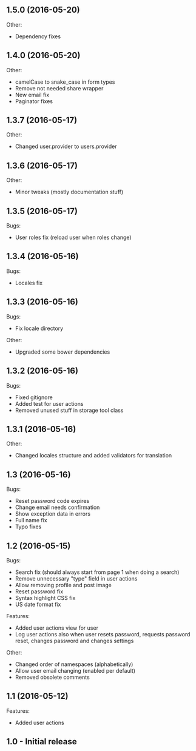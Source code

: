## 1.5.0 (2016-05-20)
Other:
* Dependency fixes

## 1.4.0 (2016-05-20)
Other:
* camelCase to snake_case in form types
* Remove not needed share wrapper
* New email fix
* Paginator fixes

## 1.3.7 (2016-05-17)
Other:
* Changed user.provider to users.provider

## 1.3.6 (2016-05-17)
Other:
* Minor tweaks (mostly documentation stuff)

## 1.3.5 (2016-05-17)
Bugs:
* User roles fix (reload user when roles change)

## 1.3.4 (2016-05-16)
Bugs:
* Locales fix

## 1.3.3 (2016-05-16)
Bugs:
* Fix locale directory

Other:
* Upgraded some bower dependencies

## 1.3.2 (2016-05-16)
Bugs:
* Fixed gitignore
* Added test for user actions
* Removed unused stuff in storage tool class

## 1.3.1 (2016-05-16)
Other:
* Changed locales structure and added validators for translation

## 1.3 (2016-05-16)
Bugs:
* Reset password code expires
* Change email needs confirmation
* Show exception data in errors
* Full name fix
* Typo fixes

## 1.2 (2016-05-15)
Bugs:
* Search fix (should always start from page 1 when doing a search)
* Remove unnecessary "type" field in user actions
* Allow removing profile and post image
* Reset password fix
* Syntax highlight CSS fix
* US date format fix

Features:
* Added user actions view for user
* Log user actions also when user resets password, requests password reset, changes password and changes settings

Other:
* Changed order of namespaces (alphabetically)
* Allow user email changing (enabled per default)
* Removed obsolete comments

## 1.1 (2016-05-12)
Features:
* Added user actions

## 1.0 - Initial release
